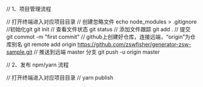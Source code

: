 // 1、项目管理流程

// 打开终端进入对应项目目录
// 创建忽略文件
echo node_modules > .gitignore
//初始化git
git init
// 查看文件状态
git status
// 添加文件跟踪
git add .
// 提交
git commot -m "first commit"
// github上创建好仓库，连接远端，“origin”为仓库别名
git remote add origin https://github.com/zswfisher/generator-zsw-sample.git
// 推送到远端 master 分支
git push -u origin master


// 2、发布 npm/yarn 流程

// 打开终端进入对应项目目录
// yarn publish
